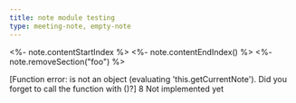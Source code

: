 ```yaml
---
title: note module testing
type: meeting-note, empty-note
---
```

<%- note.contentStartIndex %>
<%- note.contentEndIndex() %> 
<%- note.removeSection("foo") %> 


[Function error:  is not an object (evaluating 'this.getCurrentNote'). Did you forget to call the function with ()?]
8 
Not implemented yet 


